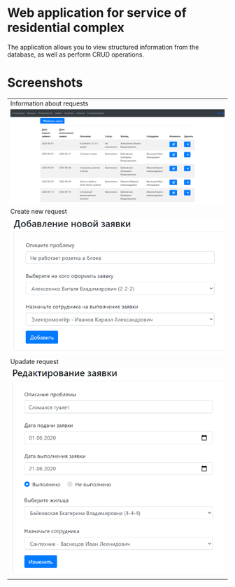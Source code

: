 # Web application for service of residential complex

The application allows you to view structured information from the database, as well as perform CRUD operations.
  
  # Screenshots
  
<table>
  <tr>
    <td>Information about requests</td>
  </tr>
  <tr>
    <td><img src="https://github.com/Karina210428/residential_service_system/blob/master/2%20(2).png" ></td>
  </tr>
    <tr>
    <td>Create new request</td>
  </tr>
  <tr>
    <td><img src="https://github.com/Karina210428/residential_service_system/blob/master/3.png" ></td>
  </tr>
    <tr>
    <td>Upadate request</td>
  </tr>
  <tr>
    <td><img src="https://github.com/Karina210428/residential_service_system/blob/master/4.png" ></td>
  </tr>
 </table>

